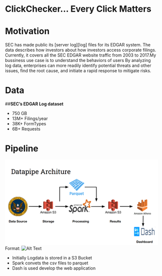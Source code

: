 # ClickChecker... Every Click Matters

# Motivation
SEC has made public its [server log][log] files for its EDGAR system. The data describes how investors about how investors access corporate filings. Currently, it covers all the SEC EDGAR website traffic from 2003 to 2017.My bussiness use case is to understand the behaviors of users
By analyzing log data, enterprises can more readily identify potential threats and other issues, find the root cause, and initiate a rapid response to mitigate risks.

# Data 
##**SEC’s EDGAR Log dataset**
* 750 GB 
* 13M+ Filings/year
* 38K+ FormTypes
* 6B+ Requests

# Pipeline
![GitHub Logo](/docs/pipeline.png)
Format: ![Alt Text](url)

* Initially Logdata is stored in a S3 Bucket
* Spark convets the csv files to parquet
* Dash is used develop the web application
